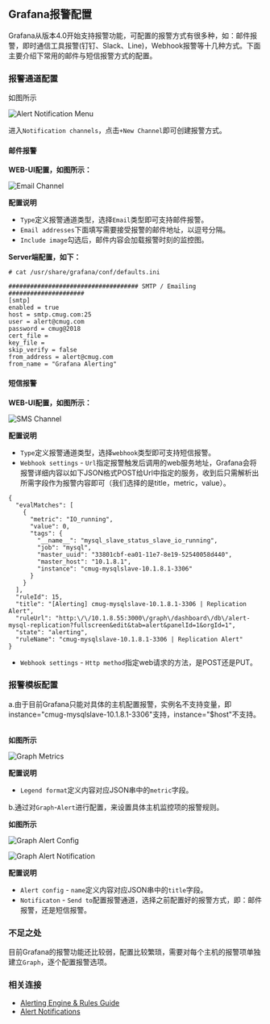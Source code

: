 ## Grafana报警配置  

Grafana从版本4.0开始支持报警功能，可配置的报警方式有很多种，如：邮件报警，即时通信工具报警(钉钉、Slack、Line)，Webhook报警等十几种方式。下面主要介绍下常用的邮件与短信报警方式的配置。  

### 报警通道配置  

如图所示  

![Alert Notification Menu](http://docs.grafana.org/img/docs/v43/alert_notifications_menu.png)   

进入`Notification channels`，点击`+New Channel`即可创建报警方式。

#### 邮件报警  

**WEB-UI配置，如图所示：**  

![Email Channel](https://github.com/coolzhang/myblog/blob/master/misc/grafana_alert_email.png)  

**配置说明**  

* `Type`定义报警通道类型，选择`Email`类型即可支持邮件报警。  
* `Email addresses`下面填写需要接受报警的邮件地址，以逗号分隔。  
* `Include image`勾选后，邮件内容会加载报警时刻的监控图。  

**Server端配置，如下：**  

```
# cat /usr/share/grafana/conf/defaults.ini

#################################### SMTP / Emailing #####################
[smtp]
enabled = true
host = smtp.cmug.com:25
user = alert@cmug.com
password = cmug@2018
cert_file =
key_file =
skip_verify = false
from_address = alert@cmug.com
from_name = "Grafana Alerting"
```

#### 短信报警  

**WEB-UI配置，如图所示：**  

![SMS Channel](https://github.com/coolzhang/myblog/blob/master/misc/grafana_alert_webhook.png)  

**配置说明**  

* `Type`定义报警通道类型，选择`webhook`类型即可支持短信报警。  
* `Webhook settings` - `Url`指定报警触发后调用的web服务地址，Grafana会将报警详细内容以如下JSON格式POST给Url中指定的服务，收到后只需解析出所需字段作为报警内容即可（我们选择的是title，metric，value）。

```
{
  "evalMatches": [
    {
      "metric": "IO_running",
      "value": 0,
      "tags": {
        "__name__": "mysql_slave_status_slave_io_running",
        "job": "mysql",
        "master_uuid": "33801cbf-ea01-11e7-8e19-52540058d440",
        "master_host": "10.1.8.1",
        "instance": "cmug-mysqlslave-10.1.8.1-3306"
      }
    }
  ],
  "ruleId": 15,
  "title": "[Alerting] cmug-mysqlslave-10.1.8.1-3306 | Replication Alert",
  "ruleUrl": "http:\/\/10.1.8.55:3000\/graph\/dashboard\/db\/alert-mysql-replication?fullscreen&edit&tab=alert&panelId=1&orgId=1",
  "state": "alerting",
  "ruleName": "cmug-mysqlslave-10.1.8.1-3306 | Replication Alert"
}
```
* `Webhook settings` - `Http method`指定web请求的方法，是POST还是PUT。  

### 报警模板配置  

a.由于目前Grafana只能对具体的主机配置报警，实例名不支持变量，即instance="cmug-mysqlslave-10.1.8.1-3306"支持，instance="$host"不支持。  

**如图所示**  

![Graph Metrics](https://github.com/coolzhang/myblog/blob/master/misc/grafana_graph_metrics.png)  

**配置说明**  

* `Legend format`定义内容对应JSON串中的`metric`字段。   

b.通过对`Graph`-`Alert`进行配置，来设置具体主机监控项的报警规则。   

**如图所示**  

![Graph Alert Config](https://github.com/coolzhang/myblog/blob/master/misc/grafana_graph_alert_config.png)  

![Graph Alert Notification](https://github.com/coolzhang/myblog/blob/master/misc/grafana_graph_notification.png)    

**配置说明**  

* `Alert config` - `name`定义内容对应JSON串中的`title`字段。  
* `Notificaton` - `Send to`配置报警通道，选择之前配置好的报警方式，即：邮件报警，还是短信报警。  

### 不足之处  

目前Grafana的报警功能还比较弱，配置比较繁琐，需要对每个主机的报警项单独建立`Graph`，逐个配置报警选项。  

### 相关连接  

* [Alerting Engine & Rules Guide](http://docs.grafana.org/alerting/rules/)  
* [Alert Notifications](http://docs.grafana.org/alerting/notifications/)  




